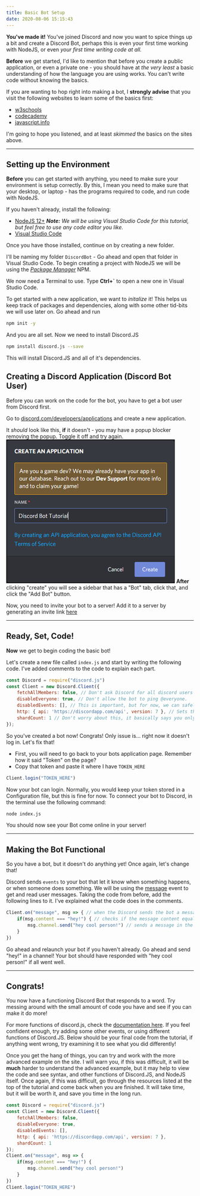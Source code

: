 ```yaml
---
title: Basic Bot Setup
date: 2020-08-06 15:15:43
---
```


**You've made it!** You've joined Discord and now you want to spice things up a bit and create a Discord Bot, perhaps this is even your first time working with NodeJS, or even _your first time writing code at all._

**Before** we get started, I'd like to mention that before you create a public application, or even a private one - you should have at _the very least_ a basic understanding of how the language you are using works. You can't write code without knowing the basics.

If you are wanting to hop right into making a bot, I **strongly advise** that you visit the following websites to learn some of the basics first:
- [w3schools](https://www.w3schools.com/nodejs/default.asp)
- [codecademy](https://www.codecademy.com/learn/learn-node-js)
- [javascript.info](https://javascript.info/)

I'm going to hope you listened, and at least _skimmed_ the basics on the sites above. 
___
## Setting up the Environment

**Before** you can get started with anything, you need to make sure your environment is setup correctly. By this, I mean you need to make sure that your desktop, or laptop - has the programs required to code, and run code with NodeJS.

If you haven't already, install the following:
- [NodeJS 12+](https://nodejs.org/en/download/)
_**Note:**_ _We will be using Visual Studio Code for this tutorial, but feel free to use any code editor you like._
- [Visual Studio Code](https://code.visualstudio.com/download)

Once you have those installed, continue on by creating a new folder.

I'll be naming my folder `DiscordBot` - Go ahead and open that folder in Visual Studio Code. To begin creating a project with NodeJS we will be using the [_Package Manager_](https://en.wikipedia.org/wiki/Package_manager) NPM. 

We now need a Terminal to use. Type **Ctrl+`** to open a new one in Visual Studio Code.

To get started with a new application, we want to _initalize_ it! This helps us keep track of packages and dependencies, along with some other tid-bits we will use later on. Go ahead and run 
```bash
npm init -y
```
And you are all set. Now we need to install Discord.JS

```bash
npm install discord.js --save
```
This will install Discord.JS and all of it's dependencies.

## Creating a Discord Application (Discord Bot User)

Before you can work on the code for the bot, you have to get a bot user from Discord first.

Go to [discord.com/developers/applications](https://discord.com/developers/applications) and create a new application.

It _should_ look like this, **if** it doesn't - you may have a popup blocker removing the popup. Toggle it off and try again.
![Bot Creation Popup](../../../../assets/createanappdiscord.PNG)
**After** clicking "create" you will see a sidebar that has a "Bot" tab, click that, and click the "Add Bot" button.

Now, you need to invite your bot to a server! Add it to a server by generating an invite link [here](https://discordapi.com/permissions.html#8)
___
## Ready, Set, Code!
**Now** we get to begin coding the basic bot! 

Let's create a new file called `index.js` and start by writing the following code. 
I've added comments to the code to explain each part.
```js
const Discord = require("discord.js")
const Client = new Discord.Client({
    fetchAllMembers: false, // Don't ask Discord for all discord users your bot is in at one time.
    disableEveryone: true, // Don't allow the bot to ping @everyone.
    disabledEvents: [], // This is important, but for now, we can safely ignore it.
    http: { api: 'https://discordapp.com/api', version: 7 }, // Sets the API version.
    shardCount: 1 // Don't worry about this, it basically says you only want **one** copy of your bot!
});
```
So you've created a bot now! Congrats! Only issue is... right now it doesn't log in. Let's fix that!
- First, you will need to go back to your bots application page. Remember how it said "Token" on the page? 
- Copy that token and paste it where I have `TOKEN_HERE`

```js
Client.login("TOKEN_HERE")
```
Now your bot can login. Normally, you would keep your token stored in a Configuration file, but this is fine for now.
To connect your bot to Discord, in the terminal use the following command:
```bash
node index.js
```
You should now see your Bot come online in your server!
___
## Making the Bot Functional
So you have a bot, but it doesn't do anything yet! Once again, let's change that!

Discord sends `events` to your bot that let it know when something happens, or when someone does something. We will be using the [message](https://discord.js.org/#/docs/main/stable/class/Client?scrollTo=e-message) event to get and read user messages.
Taking the code from before, add the following lines to it. I've explained what the code does in the comments.
```js
Client.on("message", msg => { // when the Discord sends the bot a message, run this code
    if(msg.content === "hey!") { // checks if the message content equals "hey!"
        msg.channel.send("hey cool person!") // sends a message in the current channel
    }
})
```
Go ahead and relaunch your bot if you haven't already. Go ahead and send "hey!" in a channel!
Your bot should have responded with "hey cool person!" if all went well.
___
## Congrats!

You now have a functioning Discord Bot that responds to a word. Try messing around with the small amount of code you have and see if you can make it do more!

For more functions of discord.js, check the [documentation here](https://discord.js.org/). If you feel confident enough, try adding some other events, or using different functions of Discord.JS. Below should be your final code from the tutorial, if anything went wrong, try examining it to see what you did differently!

Once you get the hang of things, you can try and work with the more advanced example on the site. I will warn you, if this was difficult, it will be **much** harder to understand the advanced example, but it may help to view the code and see syntax, and other functions of Discord.JS, and NodeJS itself. Once again, if this was difficult, go through the resources listed at the top of the tutorial and come back when you are finished. It will take time, but it will be worth it, and save you time in the long run.

```js
const Discord = require("discord.js")
const Client = new Discord.Client({
    fetchAllMembers: false,
    disableEveryone: true, 
    disabledEvents: [],
    http: { api: 'https://discordapp.com/api', version: 7 }, 
    shardCount: 1 
});
Client.on("message", msg => { 
    if(msg.content === "hey!") { 
        msg.channel.send("hey cool person!")
    }
})
Client.login("TOKEN_HERE")
```







